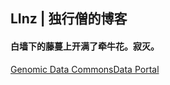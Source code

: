 ## LInz |  独行僧的博客 ##
#### 白墙下的藤蔓上开满了牵牛花。寂灭。
[Genomic Data CommonsData Portal]( https://portal.gdc.cancer.gov/)
